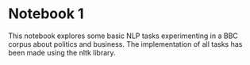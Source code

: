 # Notebook 1

This notebook explores some basic NLP tasks experimenting in a BBC corpus about politics and business. The implementation of all tasks has been made using the nltk library.